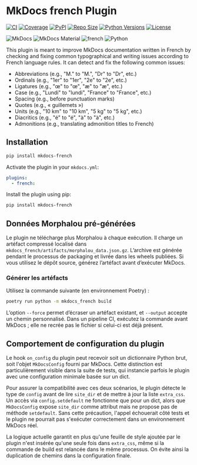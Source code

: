# MkDocs french Plugin

[![CI](https://github.com/yves-chevallier/mkdocs-french/actions/workflows/ci.yml/badge.svg)](https://github.com/yves-chevallier/mkdocs-french/actions/workflows/ci.yml)
[![Coverage](https://codecov.io/gh/yves-chevallier/mkdocs-french/branch/main/graph/badge.svg)](https://codecov.io/gh/yves-chevallier/mkdocs-french)
[![PyPI](https://img.shields.io/pypi/v/mkdocs-french.svg)](https://pypi.org/project/mkdocs-french/)
[![Repo Size](https://img.shields.io/github/repo-size/yves-chevallier/mkdocs-french.svg)](https://github.com/yves-chevallier/mkdocs-french)
[![Python Versions](https://img.shields.io/pypi/pyversions/mkdocs-french.svg?logo=python)](https://pypi.org/project/mkdocs-french/)
[![License](https://img.shields.io/badge/License-MIT-yellow.svg)](LICENSE.md)

![MkDocs](https://img.shields.io/badge/MkDocs-1.6+-blue.svg?logo=mkdocs)
![MkDocs Material](https://img.shields.io/badge/MkDocs%20Material-supported-success.svg?logo=materialdesign)
![french](https://img.shields.io/badge/french-API-lightgrey.svg?logo=french)
![Python](https://img.shields.io/badge/Python-typed-blue.svg?logo=python)

This plugin is meant to improve MkDocs documentation written in French by checking and fixing common typographical and writing issues according to French language rules. It can detect and fix the following common issues:

- Abbreviations (e.g., "M." to "M.", "Dr" to "Dr", etc.)
- Ordinals (e.g., "1er" to "1er", "2e" to "2e", etc.)
- Ligatures (e.g., "œ" to "œ", "æ" to "æ", etc.)
- Case (e.g., "Lundi" to "lundi", "France" to "France", etc.)
- Spacing (e.g., before punctuation marks)
- Quotes (e.g., « guillemets »)
- Units (e.g., "10 km" to "10 km", "5 kg" to "5 kg", etc.)
- Diacritics (e.g., "é" to "é", "à" to "à", etc.)
- Admonitions (e.g., translating admonition titles to French)

## Installation

```bash
pip install mkdocs-french
```

Activate the plugin in your `mkdocs.yml`:

```yaml
plugins:
  - french:
```

Install the plugin using pip:

```bash
pip install mkdocs-french
```

## Données Morphalou pré-générées

Le plugin ne télécharge plus Morphalou à chaque exécution.
Il charge un artéfact compressé localisé dans `mkdocs_french/artifacts/morphalou_data.json.gz`.
L’archive est générée pendant le processus de packaging et livrée dans les wheels publiées.
Si vous utilisez le dépôt source, générez l’artéfact avant d’exécuter MkDocs.

### Générer les artéfacts

Utilisez la commande suivante (en environnement Poetry) :

```bash
poetry run python -m mkdocs_french build
```

L’option `--force` permet d’écraser un artéfact existant, et `--output` accepte un chemin personnalisé.
Dans un pipeline CI, exécutez la commande avant MkDocs ; elle ne recrée pas le fichier si celui-ci est déjà présent.

## Comportement de configuration du plugin

Le hook `on_config` du plugin peut recevoir soit un dictionnaire Python brut,
soit l'objet `MkDocsConfig` fourni par MkDocs. Cette distinction est
particulièrement visible dans la suite de tests, qui instancie parfois le
plugin avec une configuration minimale basée sur un dict.

Pour assurer la compatibilité avec ces deux scénarios, le plugin détecte le
type de `config` avant de lire `site_dir` et de mettre à jour la liste
`extra_css`. Un accès via `config.setdefault` ne fonctionne que pour un dict,
alors que `MkDocsConfig` expose `site_dir` comme attribut mais ne propose pas de
méthode `setdefault`. Sans cette précaution, l'appel échouerait côté tests et le
plugin ne pourrait pas s'exécuter correctement dans un environnement MkDocs
réel.

La logique actuelle garantit en plus qu'une feuille de style ajoutée par le
plugin n'est insérée qu'une seule fois dans `extra_css`, même si la commande de
build est relancée dans le même processus. On évite ainsi la duplication de
chemins dans la configuration finale.
